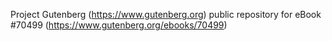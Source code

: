 Project Gutenberg (https://www.gutenberg.org) public repository for
eBook #70499 (https://www.gutenberg.org/ebooks/70499)
